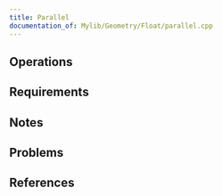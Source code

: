```yaml
---
title: Parallel
documentation_of: Mylib/Geometry/Float/parallel.cpp
---
```


## Operations

## Requirements

## Notes

## Problems

## References
